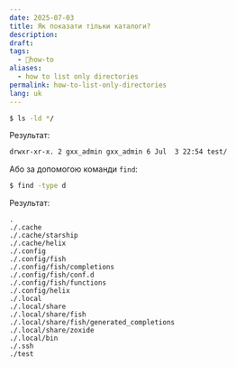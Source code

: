 ```yaml
---
date: 2025-07-03
title: Як показати тільки каталоги?
description: 
draft: 
tags:
  - 🦮how-to
aliases:
  - how to list only directories
permalink: how-to-list-only-directories
lang: uk
---
```


```bash
$ ls -ld */
```

Результат:

```bash
drwxr-xr-x. 2 gxx_admin gxx_admin 6 Jul  3 22:54 test/
```

Або за допомогою команди `find`:

```bash
$ find -type d
```

Результат: 

```
.
./.cache
./.cache/starship
./.cache/helix
./.config
./.config/fish
./.config/fish/completions
./.config/fish/conf.d
./.config/fish/functions
./.config/helix
./.local
./.local/share
./.local/share/fish
./.local/share/fish/generated_completions
./.local/share/zoxide
./.local/bin
./.ssh
./test
```